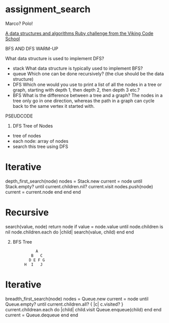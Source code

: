 # assignment_search
Marco?  Polo!

[A data structures and algorithms Ruby challenge from the Viking Code School](http://www.vikingcodeschool.com)


BFS AND DFS WARM-UP

What data structure is used to implement DFS?
- stack
What data structure is typically used to implement BFS?
- queue
Which one can be done recursively? (the clue should be the data structure)
- DFS
Which one would you use to print a list of all the nodes in a tree or graph, starting with depth 1, then depth 2, then depth 3 etc.?
- BFS
What is the difference between a tree and a graph?
The nodes in a tree only go in one direction, whereas the path in a graph can cycle back to the same vertex it started with.

PSEUDCODE

1) DFS Tree of Nodes

- tree of nodes
- each node: array of nodes
- search this tree using DFS

# Iterative
depth_first_search(node)
  nodes = Stack.new
  current = node
  until Stack.empty?
    until current.children.nil?
      current.visit
      nodes.push(node)
      current = current.node
    end
  end
end

# Recursive
search(value, node)
  return node if value = node.value
  until node.children is nil
  node.children.each do |child|
    search(value, child)
  end
end

2) BFS Tree


                 A
               B   C
              D E F G
            H  I   J
 
# Iterative
breadth_first_search(node)
  nodes = Queue.new
  current = node
  until Queue.empty?
    until current.children.all? { |c| c.visited? }
      current.childrean.each do |child|
        child.visit
        Queue.enqueue(child)
      end
    end
    current = Queue.dequeue
  end
end